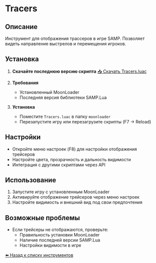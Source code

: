# Tracers

## Описание

Инструмент для отображения трассеров в игре SAMP. Позволяет видеть направление выстрелов и перемещения игроков.

## Установка

1. **Скачайте последнюю версию скрипта**
   [📥 Скачать Tracers.luac](https://github.com/amfeeque/samp.tools/raw/refs/heads/main/Tracers/Tracers.luac)

2. **Требования**
   - Установленный MoonLoader
   - Последняя версия библиотеки SAMP.Lua

3. **Установка**
   - Поместите `Tracers.luac` в папку `moonloader`
   - Перезапустите игру или перезагрузите скрипты (F7 → Reload)

## Настройки

- Откройте меню настроек (F8) для настройки отображения трейсеров
- Настройте цвета, прозрачность и дальность видимости
- Интеграция с другими скриптами через API

## Использование

1. Запустите игру с установленным MoonLoader
2. Активируйте отображение трейсеров через меню настроек
3. Настройте видимость и внешний вид под свои предпочтения

## Возможные проблемы

- Если трейсеры не отображаются, проверьте:
  - Правильность установки MoonLoader
  - Наличие последней версии SAMP.Lua
  - Настройки видимости в игре

[⬅️ Назад к списку инструментов](../)
